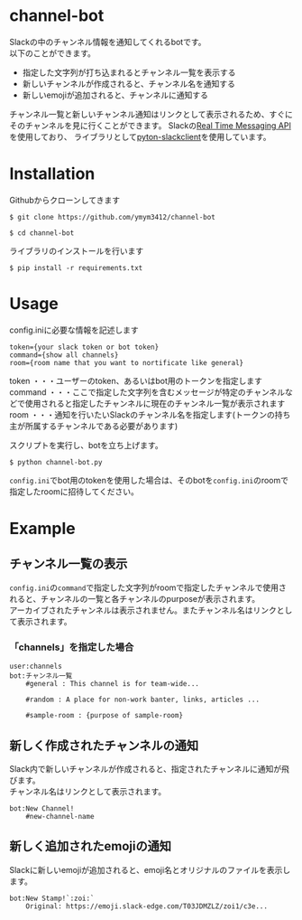 # channel-bot
Slackの中のチャンネル情報を通知してくれるbotです。  
以下のことができます。

- 指定した文字列が打ち込まれるとチャンネル一覧を表示する
- 新しいチャンネルが作成されると、チャンネル名を通知する
- 新しいemojiが追加されると、チャンネルに通知する

チャンネル一覧と新しいチャンネル通知はリンクとして表示されるため、すぐにそのチャンネルを見に行くことができます。
Slackの[Real Time Messaging API](https://api.slack.com/rtm)を使用しており、
ライブラリとして[pyton-slackclient](https://github.com/slackhq/python-slackclient)を使用しています。


# Installation
Githubからクローンしてきます
```
$ git clone https://github.com/ymym3412/channel-bot
```
```
$ cd channel-bot
```
  
ライブラリのインストールを行います
```
$ pip install -r requirements.txt
```

# Usage
config.iniに必要な情報を記述します
```
token={your slack token or bot token}
command={show all channels}
room={room name that you want to nortificate like general}
```
token ・・・ユーザーのtoken、あるいはbot用のトークンを指定します  
command ・・・ここで指定した文字列を含むメッセージが特定のチャンネルなどで使用されると指定したチャンネルに現在のチャンネル一覧が表示されます  
room ・・・通知を行いたいSlackのチャンネル名を指定します(トークンの持ち主が所属するチャンネルである必要があります)
  
スクリプトを実行し、botを立ち上げます。
```
$ python channel-bot.py
```
`config.ini`でbot用のtokenを使用した場合は、そのbotを`config.ini`のroomで指定したroomに招待してください。

# Example
## チャンネル一覧の表示
`config.ini`の`command`で指定した文字列がroomで指定したチャンネルで使用されると、チャンネルの一覧と各チャンネルのpurposeが表示されます。  
アーカイブされたチャンネルは表示されません。またチャンネル名はリンクとして表示されます。
### 「channels」を指定した場合
```
user:channels
bot:チャンネル一覧
    #general : This channel is for team-wide...

    #random : A place for non-work banter, links, articles ...
    
    #sample-room : {purpose of sample-room}
```

## 新しく作成されたチャンネルの通知
Slack内で新しいチャンネルが作成されると、指定されたチャンネルに通知が飛びます。  
チャンネル名はリンクとして表示されます。
```
bot:New Channel!
    #new-channel-name
```

## 新しく追加されたemojiの通知
Slackに新しいemojiが追加されると、emoji名とオリジナルのファイルを表示します。
```
bot:New Stamp!`:zoi:`
    Original: https://emoji.slack-edge.com/T03JDMZLZ/zoi1/c3e... 
```
